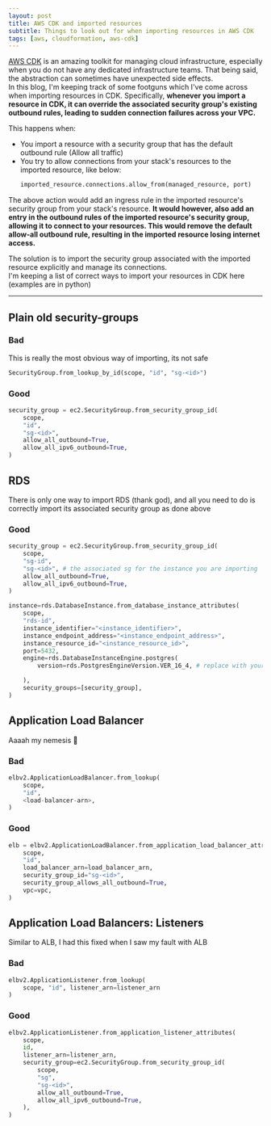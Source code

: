 ```yaml
---
layout: post
title: AWS CDK and imported resources
subtitle: Things to look out for when importing resources in AWS CDK
tags: [aws, cloudformation, aws-cdk]
---
```


[AWS CDK](https://docs.aws.amazon.com/cdk/v2/guide/home.html) is an amazing toolkit for managing cloud infrastructure, especially when you do not have any dedicated infrastructure teams. That being said, the abstraction can sometimes have unexpected side effects.  
In this blog, I'm keeping track of some footguns which I've come across when importing resources in CDK. Specifically, **whenever you import a resource in CDK, it can override the associated security group's existing outbound rules, leading to sudden connection failures across your VPC.**    

This happens when:
- You import a resource with a security group that has the default outbound rule (Allow all traffic)
- You try to allow connections from your stack's resources to the imported resource, like below: 
    ```python
    imported_resource.connections.allow_from(managed_resource, port)
    ```

The above action would add an ingress rule in the imported resource's security group from your stack's resource. **It would however, also add an entry in the outbound rules of the imported resource's security group, allowing it to connect to your resources. This would remove the default allow-all outbound rule, resulting in the imported resource losing internet access.**   


The solution is to import the security group associated with the imported resource explicitly and manage its connections.  
I'm keeping a list of correct ways to import your resources in CDK here (examples are in python)  

---
## Plain old security-groups

### Bad
This is really the most obvious way of importing, its not safe  
```python
SecurityGroup.from_lookup_by_id(scope, "id", "sg-<id>")
```

### Good
```python
security_group = ec2.SecurityGroup.from_security_group_id(
    scope,
    "id",
    "sg-<id>",
    allow_all_outbound=True,
    allow_all_ipv6_outbound=True,
)

```

## RDS
There is only one way to import RDS (thank god), and all you need to do is correctly import its associated security group as done above  
### Good
```python
security_group = ec2.SecurityGroup.from_security_group_id(
    scope,
    "sg-id",
    "sg-<id>", # the associated sg for the instance you are importing
    allow_all_outbound=True,
    allow_all_ipv6_outbound=True,
)

instance=rds.DatabaseInstance.from_database_instance_attributes(
    scope,
    "rds-id",
    instance_identifier="<instance_identifier>",
    instance_endpoint_address="<instance_endpoint_address>",
    instance_resource_id="<instance_resource_id>",
    port=5432,
    engine=rds.DatabaseInstanceEngine.postgres(
        version=rds.PostgresEngineVersion.VER_16_4, # replace with your version similarly

    ),
    security_groups=[security_group],
)
```

## Application Load Balancer
Aaaah my nemesis 🥲

### Bad
```python
elbv2.ApplicationLoadBalancer.from_lookup(
    scope,
    "id",
    <load-balancer-arn>,
)
```

### Good
```python
elb = elbv2.ApplicationLoadBalancer.from_application_load_balancer_attributes(
    scope,
    "id",
    load_balancer_arn=load_balancer_arn,
    security_group_id="sg-<id>",
    security_group_allows_all_outbound=True,
    vpc=vpc,
)
```

## Application Load Balancers: Listeners
Similar to ALB, I had this fixed when I saw my fault with ALB

### Bad
```python
elbv2.ApplicationListener.from_lookup(
    scope, "id", listener_arn=listener_arn
)
```

### Good
```python
elbv2.ApplicationListener.from_application_listener_attributes(
    scope,
    id,
    listener_arn=listener_arn,
    security_group=ec2.SecurityGroup.from_security_group_id(
        scope,
        "sg",
        "sg-<id>",
        allow_all_outbound=True,
        allow_all_ipv6_outbound=True,
    ),
)
```
